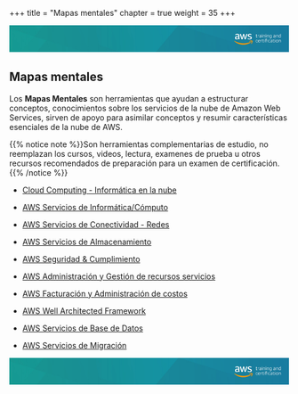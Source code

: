 +++ 
title = "Mapas mentales" 
chapter = true 
weight = 35
+++

<img src="images/logo-bar.png" alt="drawing"/>

## Mapas mentales

Los **Mapas Mentales** son herramientas que ayudan a estructurar conceptos, conocimientos sobre los servicios de la nube de Amazon Web Services, sirven de apoyo para asimilar conceptos y resumir características esenciales de la nube de AWS.

{{% notice note %}}Son herramientas complementarias de estudio, no reemplazan los cursos, videos, lectura, examenes de prueba u otros recursos recomendados de preparación para un examen de certificación.
{{% /notice %}}

- <a href="https://www.xmind.net/m/Li7ukX" target="_blank">Cloud Computing - Informática en la nube</a>

- <a href="https://www.xmind.net/m/gNKrC8" target="_blank">AWS Servicios de Informática/Cómputo</a>

- <a href="https://www.xmind.net/m/AqAYhQ" target="_blank">AWS Servicios de Conectividad - Redes</a>

- <a href="https://www.xmind.net/m/vYtraZ" target="_blank">AWS Servicios de Almacenamiento</a>

- <a href="https://www.xmind.net/m/ch9cra" target="_blank">AWS Seguridad & Cumplimiento</a>

- <a href="https://www.xmind.net/m/U3ZS9q" target="_blank">AWS Administración y Gestión de recursos servicios</a>

- <a href="https://www.xmind.net/m/mxVbzP" target="_blank">AWS Facturación y Administración de costos</a>

- <a href="https://www.xmind.net/m/rdMTjZ" target="_blank">AWS Well Architected Framework</a>

- <a href="https://www.xmind.net/m/v83tqz" target="_blank">AWS Servicios de Base de Datos</a>

- <a href="https://www.xmind.net/m/sSnKGP" target="_blank">AWS Servicios de Migración</a>

<img src="images/logo-bar.png" alt="drawing"/>